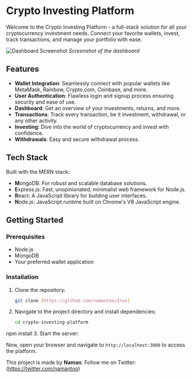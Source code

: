 # Crypto Investing Platform

Welcome to the Crypto Investing Platform - a full-stack solution for all your cryptocurrency investment needs. Connect your favorite wallets, invest, track transactions, and manage your portfolio with ease.

![Dashboard Screenshot](path_to_dashboard_screenshot.png)
*Screenshot of the dashboard*

## Features

- **Wallet Integration**: Seamlessly connect with popular wallets like MetaMask, Rainbow, Crypto.com, Coinbase, and more.
- **User Authentication**: Flawless login and signup process ensuring security and ease of use.
- **Dashboard**: Get an overview of your investments, returns, and more.
- **Transactions**: Track every transaction, be it investment, withdrawal, or any other activity.
- **Investing**: Dive into the world of cryptocurrency and invest with confidence.
- **Withdrawals**: Easy and secure withdrawal process.

## Tech Stack

Built with the MERN stack:
- **M**ongoDB: For robust and scalable database solutions.
- **E**xpress.js: Fast, unopinionated, minimalist web framework for Node.js.
- **R**eact: A JavaScript library for building user interfaces.
- **N**ode.js: JavaScript runtime built on Chrome's V8 JavaScript engine.

## Getting Started

### Prerequisites

- Node.js
- MongoDB
- Your preferred wallet application

### Installation

1. Clone the repository:
   ```bash
   git clone [https://github.com/namantoo/Invx]
2. Navigate to the project directory and install dependencies:
   ```bash
   cd crypto-investing-platform
npm install
3. Start the server:

Now, open your browser and navigate to `http://localhost:3000` to access the platform.

This project is made by **Naman**. Follow me on Twitter:(https://twitter.com/namantoo)

